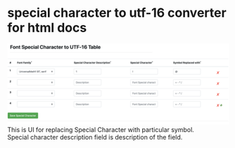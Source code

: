 # special character to utf-16 converter for html docs

![UI](./demo-image.png)
This is UI for replacing Special Character with particular symbol.<br>
Special character description field is description of the field.
